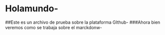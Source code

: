 # Holamundo-
##Este es un archivo de prueba sobre la plataforma GIthub-
###Ahora bien veremos como se trabaja sobre el marckdonw-
